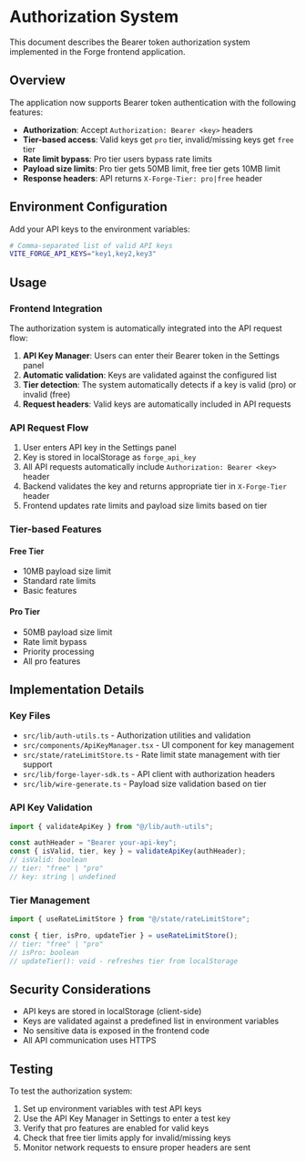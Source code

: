 # Authorization System

This document describes the Bearer token authorization system implemented in the Forge frontend application.

## Overview

The application now supports Bearer token authentication with the following features:

- **Authorization**: Accept `Authorization: Bearer <key>` headers
- **Tier-based access**: Valid keys get `pro` tier, invalid/missing keys get `free` tier
- **Rate limit bypass**: Pro tier users bypass rate limits
- **Payload size limits**: Pro tier gets 50MB limit, free tier gets 10MB limit
- **Response headers**: API returns `X-Forge-Tier: pro|free` header

## Environment Configuration

Add your API keys to the environment variables:

```bash
# Comma-separated list of valid API keys
VITE_FORGE_API_KEYS="key1,key2,key3"
```

## Usage

### Frontend Integration

The authorization system is automatically integrated into the API request flow:

1. **API Key Manager**: Users can enter their Bearer token in the Settings panel
2. **Automatic validation**: Keys are validated against the configured list
3. **Tier detection**: The system automatically detects if a key is valid (pro) or invalid (free)
4. **Request headers**: Valid keys are automatically included in API requests

### API Request Flow

1. User enters API key in the Settings panel
2. Key is stored in localStorage as `forge_api_key`
3. All API requests automatically include `Authorization: Bearer <key>` header
4. Backend validates the key and returns appropriate tier in `X-Forge-Tier` header
5. Frontend updates rate limits and payload size limits based on tier

### Tier-based Features

#### Free Tier

- 10MB payload size limit
- Standard rate limits
- Basic features

#### Pro Tier

- 50MB payload size limit
- Rate limit bypass
- Priority processing
- All pro features

## Implementation Details

### Key Files

- `src/lib/auth-utils.ts` - Authorization utilities and validation
- `src/components/ApiKeyManager.tsx` - UI component for key management
- `src/state/rateLimitStore.ts` - Rate limit state management with tier support
- `src/lib/forge-layer-sdk.ts` - API client with authorization headers
- `src/lib/wire-generate.ts` - Payload size validation based on tier

### API Key Validation

```typescript
import { validateApiKey } from "@/lib/auth-utils";

const authHeader = "Bearer your-api-key";
const { isValid, tier, key } = validateApiKey(authHeader);
// isValid: boolean
// tier: "free" | "pro"
// key: string | undefined
```

### Tier Management

```typescript
import { useRateLimitStore } from "@/state/rateLimitStore";

const { tier, isPro, updateTier } = useRateLimitStore();
// tier: "free" | "pro"
// isPro: boolean
// updateTier(): void - refreshes tier from localStorage
```

## Security Considerations

- API keys are stored in localStorage (client-side)
- Keys are validated against a predefined list in environment variables
- No sensitive data is exposed in the frontend code
- All API communication uses HTTPS

## Testing

To test the authorization system:

1. Set up environment variables with test API keys
2. Use the API Key Manager in Settings to enter a test key
3. Verify that pro features are enabled for valid keys
4. Check that free tier limits apply for invalid/missing keys
5. Monitor network requests to ensure proper headers are sent
